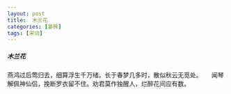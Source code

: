 ```yaml
---
layout: post
title:  木兰花
categories: [晏殊]
tags: [宋词]
---
```


##### 木兰花


燕鸿过后莺归去，细算浮生千万绪。长于春梦几多时，散似秋云无觅处。
　 
闻琴解佩神仙侣，挽断罗衣留不住。劝君莫作独醒人，烂醉花间应有数。 


　　　　　　　　　　　　　　　　　　　　　　　　 
　　　　　　　　　　　　　　　　　　 
　　　　　　　　　 
　　　　　　　　　　　　　　　　　　　　　　 
　　　　　　　　　　　　　　　　　 
　　　　　　　　　　　　　　　　　　　　　　　　　　　 
 
　　　　　　　 































